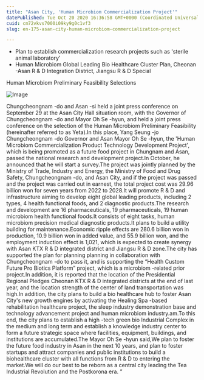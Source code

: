 ```yaml
---
title: "Asan City, 'Human Microbiom Commercialization Project'"
datePublished: Tue Oct 20 2020 16:36:58 GMT+0000 (Coordinated Universal Time)
cuid: cm72vkvs7000i09ky9g0c1vf3
slug: en-175-asan-city-human-microbiom-commercialization-project

---
```



- Plan to establish commercialization research projects such as 'sterile animal laboratory'
- Human Microbiom Global Leading Bio Healthcare Cluster Plan, Cheonan -Asan R & D Integration District, Jiangsu R & D Special

Human Microbiom Preliminary Feasibility Selections

![Image](https://cdn.hashnode.com/res/hashnode/image/upload/v1739423059794/abfa5652-1261-4942-aa1f-532cc5ece344.jpeg)

Chungcheongnam -do and Asan -si held a joint press conference on September 29 at the Asan City Hall situation room, with the Governor of Chungcheongnam -do and Mayor Oh Se -hyun, and held a joint press conference on the selection of the Human Microbiom Preliminary Feasibility (hereinafter referred to as Yeta).In this place, Yang Seung -jo Chungcheongnam -do Governor and Asan Mayor Oh Se -hyun, the 'Human Microbiom Commercialization Product Technology Development Project', which is being promoted as a future food project in Chungnam and Asan, passed the national research and development project.In October, he announced that he will start a survey.The project was jointly planned by the Ministry of Trade, Industry and Energy, the Ministry of Food and Drug Safety, Chungcheongnam -do, and Asan City, and if the project was passed and the project was carried out in earnest, the total project cost was 29.96 billion won for seven years from 2022 to 2028.It will promote R & D and infrastructure aiming to develop eight global leading products, including 2 types, 4 health functional foods, and 2 diagnostic products.The research and development are 16 pharmaceuticals, 19 pharmaceuticals, 19 human microbiom health functional foods.It consists of eight tasks, human microbiom precision medical diagnostic products.It plans to build a utility building for maintenance.Economic ripple effects are 280.6 billion won in production, 10.9 billion won in added value, and 55.9 billion won, and the employment induction effect is 1,021, which is expected to create synergy with Asan KTX R & D integrated district and Jiangsu R & D zone.The city has supported the plan for planning planning in collaboration with Chungcheongnam -do to pass it, and is supporting the “Health Custom Future Pro Biotics Platform” project, which is a microbiom -related prior project.In addition, it is reported that the location of the Presidential Regional Pledges Cheonan KTX R & D integrated districts at the end of last year, and the location strength of the center of land transportation was high.In addition, the city plans to build a bio healthcare hub to foster Asan City's new growth engines by activating the Healing Spa -based rehabilitation healthcare project, the sleep industry demonstration base and technology advancement project and human microbiom industry.am.To this end, the city plans to establish a high -tech green bio Industrial Complex in the medium and long term and establish a knowledge industry center to form a future strategic space where facilities, equipment, buildings, and institutions are accumulated.The Mayor Oh Se -hyun said,We plan to foster the future food industry in Asan in the next 10 years, and plan to foster startups and attract companies and public institutions to build a biohealthcare cluster with all functions from R & D to entering the market.We will do our best to be reborn as a central city leading the Tea Industrial Revolution and the Postkorona era. ”